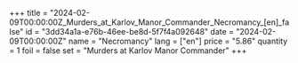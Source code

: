 +++
title = "2024-02-09T00:00:00Z_Murders_at_Karlov_Manor_Commander_Necromancy_[en]_false"
id = "3dd34a1a-e76b-46ee-be8d-5f7f4a092648"
date = "2024-02-09T00:00:00Z"
name = "Necromancy"
lang = ["en"]
price = "5.86"
quantity = 1
foil = false
set = "Murders at Karlov Manor Commander"
+++
